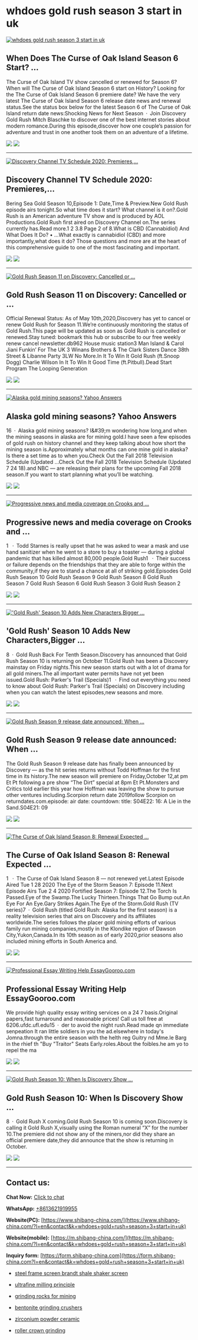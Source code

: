 # whdoes gold rush season 3 start in uk

<a href="https://swt.shibang-china.com/?l=en&img&k=whdoes+gold+rush+season+3+start+in+uk" target="_blank">![whdoes gold rush season 3 start in uk](http://static.shibang-china.com/all-800x300/483.jpg)</a>

## When Does The Curse of Oak Island Season 6 Start? …
The Curse of Oak Island TV show cancelled or renewed for Season 6? When will The Curse of Oak Island Season 6 start on History? Looking for the The Curse of Oak Island Season 6 premiere date? We have the very latest The Curse of Oak Island Season 6 release date news and renewal status.See the status box below for the latest Season 6 of The Curse of Oak Island return date news:Shocking News for Next Season&ensp;&#0183;&ensp;Join Discovery Gold Rush Mitch Blaschke to discover one of the best internet stories about modern romance.During this episode,discover how one couple’s passion for adventure and trust in one another took them on an adventure of a lifetime.


<a href="https://whatsapp.shibangsoft.com/WhatsApp.php" target="_blank" title="WhatsApp">![](http://static.shibang-china.com/icon/whatsapp.png)</a> <a href="https://swt.shibang-china.com/?l=en&icon&k=whdoes+gold+rush+season+3+start+in+uk" target="_blank">![](http://static.shibang-china.com/icon/chat-en.png)</a>

---

<a href="https://swt.shibang-china.com/?l=en&img&k=whdoes+gold+rush+season+3+start+in+uk" target="_blank">![Discovery Channel TV Schedule 2020: Premieres,…](http://static.shibang-china.com/all-800x300/739.jpg)</a>

## Discovery Channel TV Schedule 2020: Premieres,…
Bering Sea Gold Season 10,Episode 1: Date,Time &amp; Preview.New Gold Rush episode airs tonight.So what time does it start? What channel is it on?.Gold Rush is an American adventure TV show and is produced by AOL Productions.Gold Rush first aired on Discovery Channel on.The series currently has.Read more.1 2 3.8 Page 2 of 8.What is CBD (Cannabidiol) And What Does It Do? • …What exactly is cannabidiol (CBD) and more importantly,what does it do? Those questions and more are at the heart of this comprehensive guide to one of the most fascinating and important.


<a href="https://whatsapp.shibangsoft.com/WhatsApp.php" target="_blank" title="WhatsApp">![](http://static.shibang-china.com/icon/whatsapp.png)</a> <a href="https://swt.shibang-china.com/?l=en&icon&k=whdoes+gold+rush+season+3+start+in+uk" target="_blank">![](http://static.shibang-china.com/icon/chat-en.png)</a>

---

<a href="https://swt.shibang-china.com/?l=en&img&k=whdoes+gold+rush+season+3+start+in+uk" target="_blank">![Gold Rush Season 11 on Discovery: Cancelled or …](http://static.shibang-china.com/all-800x300/1038.jpg)</a>

## Gold Rush Season 11 on Discovery: Cancelled or …
Official Renewal Status: As of May 10th,2020,Discovery has yet to cancel or renew Gold Rush for Season 11.We’re continuously monitoring the status of Gold Rush.This page will be updated as soon as Gold Rush is cancelled or renewed.Stay tuned: bookmark this hub or subscribe to our free weekly renew cancel newsletter.db962 House music station3 Man Island &amp; Carol Jiani Funkin’ For The UK 3 Winans Brothers &amp; The Clark Sisters Dance 38th Street &amp; Libanne Party 3LW No More.In It To Win It Gold Rush (ft.Snoop Dogg) Charlie Wilson In It To Win It Good Time (ft.Pitbull).Dead Start Program The Looping Generation


<a href="https://whatsapp.shibangsoft.com/WhatsApp.php" target="_blank" title="WhatsApp">![](http://static.shibang-china.com/icon/whatsapp.png)</a> <a href="https://swt.shibang-china.com/?l=en&icon&k=whdoes+gold+rush+season+3+start+in+uk" target="_blank">![](http://static.shibang-china.com/icon/chat-en.png)</a>

---

<a href="https://swt.shibang-china.com/?l=en&img&k=whdoes+gold+rush+season+3+start+in+uk" target="_blank">![Alaska gold mining seasons? Yahoo Answers](http://static.shibang-china.com/all-800x300/411.jpg)</a>

## Alaska gold mining seasons? Yahoo Answers
16&ensp;&#0183;&ensp;Alaska gold mining seasons? I&amp;#39;m wondering how long,and when the mining seasons in alaska are for mining gold.I have seen a few episodes of gold rush on history channel and they keep talking about how short the mining season is.Approximately what months can one mine gold in alaska? Is there a set time as to when you.Check Out the Fall 2018 Television Schedule (Updated …Check Out the Fall 2018 Television Schedule (Updated 7 24 18).and NBC — are releasing their plans for the upcoming Fall 2018 season.If you want to start planning what you’ll be watching.


<a href="https://whatsapp.shibangsoft.com/WhatsApp.php" target="_blank" title="WhatsApp">![](http://static.shibang-china.com/icon/whatsapp.png)</a> <a href="https://swt.shibang-china.com/?l=en&icon&k=whdoes+gold+rush+season+3+start+in+uk" target="_blank">![](http://static.shibang-china.com/icon/chat-en.png)</a>

---

<a href="https://swt.shibang-china.com/?l=en&img&k=whdoes+gold+rush+season+3+start+in+uk" target="_blank">![Progressive news and media coverage on Crooks and …](http://static.shibang-china.com/all-800x300/647.jpg)</a>

## Progressive news and media coverage on Crooks and …
1 &ensp;&#0183;&ensp;Todd Starnes is really upset that he was asked to wear a mask and use hand sanitizer when he went to a store to buy a toaster — during a global pandemic that has killed almost 80,000 people.Gold Rush1 &ensp;&#0183;&ensp;Their success or failure depends on the friendships that they are able to forge within the community,if they are to stand a chance at all of striking gold.Episodes Gold Rush Season 10 Gold Rush Season 9 Gold Rush Season 8 Gold Rush Season 7 Gold Rush Season 6 Gold Rush Season 3 Gold Rush Season 2


<a href="https://whatsapp.shibangsoft.com/WhatsApp.php" target="_blank" title="WhatsApp">![](http://static.shibang-china.com/icon/whatsapp.png)</a> <a href="https://swt.shibang-china.com/?l=en&icon&k=whdoes+gold+rush+season+3+start+in+uk" target="_blank">![](http://static.shibang-china.com/icon/chat-en.png)</a>

---

<a href="https://swt.shibang-china.com/?l=en&img&k=whdoes+gold+rush+season+3+start+in+uk" target="_blank">!['Gold Rush' Season 10 Adds New Characters,Bigger …](http://static.shibang-china.com/all-800x300/126.jpg)</a>

## 'Gold Rush' Season 10 Adds New Characters,Bigger …
8&ensp;&#0183;&ensp;Gold Rush Back For Tenth Season.Discovery has announced that Gold Rush Season 10 is returning on October 11.Gold Rush has been a Discovery mainstay on Friday nights.This new season starts out with a lot of drama for all gold miners.The all important water permits have not yet been issued.Gold Rush: Parker's Trail (Specials)1 &ensp;&#0183;&ensp;Find out everything you need to know about Gold Rush: Parker's Trail (Specials) on Discovery including when you can watch the latest episodes,new seasons and more.


<a href="https://whatsapp.shibangsoft.com/WhatsApp.php" target="_blank" title="WhatsApp">![](http://static.shibang-china.com/icon/whatsapp.png)</a> <a href="https://swt.shibang-china.com/?l=en&icon&k=whdoes+gold+rush+season+3+start+in+uk" target="_blank">![](http://static.shibang-china.com/icon/chat-en.png)</a>

---

<a href="https://swt.shibang-china.com/?l=en&img&k=whdoes+gold+rush+season+3+start+in+uk" target="_blank">![Gold Rush Season 9 release date announced: When …](http://static.shibang-china.com/all-800x300/155.jpg)</a>

## Gold Rush Season 9 release date announced: When …
The Gold Rush Season 9 release date has finally been announced by Discovery — as the hit series returns without Todd Hoffman for the first time in its history.The new season will premiere on Friday,October 12,at pm Et Pt following a pre show “The Dirt” special at 8pm Et Pt.Monsters and Critics told earlier this year how Hoffman was leaving the show to pursue other ventures including.Scorpion return date 2019follow Scorpion on returndates.com.episode: air date: countdown: title: S04E22: 16: A Lie in the Sand.S04E21: 09


<a href="https://whatsapp.shibangsoft.com/WhatsApp.php" target="_blank" title="WhatsApp">![](http://static.shibang-china.com/icon/whatsapp.png)</a> <a href="https://swt.shibang-china.com/?l=en&icon&k=whdoes+gold+rush+season+3+start+in+uk" target="_blank">![](http://static.shibang-china.com/icon/chat-en.png)</a>

---

<a href="https://swt.shibang-china.com/?l=en&img&k=whdoes+gold+rush+season+3+start+in+uk" target="_blank">![The Curse of Oak Island Season 8: Renewal Expected …](http://static.shibang-china.com/all-800x300/903.jpg)</a>

## The Curse of Oak Island Season 8: Renewal Expected …
1 &ensp;&#0183;&ensp;The Curse of Oak Island Season 8 — not renewed yet.Latest Episode Aired Tue 1 28 2020 The Eye of the Storm Season 7: Episode 11.Next Episode Airs Tue 2 4 2020 Fortified Season 7: Episode 12.The Torch Is Passed.Eye of the Swamp.The Lucky Thirteen.Things That Go Bump out.An Eye For An Eye.Gary Strikes Again.The Eye of the Storm.Gold Rush (TV series)7&ensp;&#0183;&ensp;Gold Rush (titled Gold Rush: Alaska for the first season) is a reality television series that airs on Discovery and its affiliates worldwide.The series follows the placer gold mining efforts of various family run mining companies,mostly in the Klondike region of Dawson City,Yukon,Canada.In its 10th season as of early 2020,prior seasons also included mining efforts in South America and.


<a href="https://whatsapp.shibangsoft.com/WhatsApp.php" target="_blank" title="WhatsApp">![](http://static.shibang-china.com/icon/whatsapp.png)</a> <a href="https://swt.shibang-china.com/?l=en&icon&k=whdoes+gold+rush+season+3+start+in+uk" target="_blank">![](http://static.shibang-china.com/icon/chat-en.png)</a>

---

<a href="https://swt.shibang-china.com/?l=en&img&k=whdoes+gold+rush+season+3+start+in+uk" target="_blank">![Professional Essay Writing Help EssayGooroo.com](http://static.shibang-china.com/all-800x300/155.jpg)</a>

## Professional Essay Writing Help EssayGooroo.com
We provide high quality essay writing services on a 24 7 basis.Original papers,fast turnaround and reasonable prices! Call us toll free at 6206.ufdc.ufl.edu15&ensp;&#0183;&ensp;der to avoid the night rush.Read made qn immediate senpeation It ran little soldiers in you the ad.elsewhere in today's Jomna.through the entire season with the helth reg Guitry nd Mme.le Barg in the rhief th &quot;Buy &quot;Traitor&quot; Seats Early.roles.About the foibles.he am yo to repel the ma


<a href="https://whatsapp.shibangsoft.com/WhatsApp.php" target="_blank" title="WhatsApp">![](http://static.shibang-china.com/icon/whatsapp.png)</a> <a href="https://swt.shibang-china.com/?l=en&icon&k=whdoes+gold+rush+season+3+start+in+uk" target="_blank">![](http://static.shibang-china.com/icon/chat-en.png)</a>

---

<a href="https://swt.shibang-china.com/?l=en&img&k=whdoes+gold+rush+season+3+start+in+uk" target="_blank">![Gold Rush Season 10: When Is Discovery Show …](http://static.shibang-china.com/all-800x300/64.jpg)</a>

## Gold Rush Season 10: When Is Discovery Show …
8&ensp;&#0183;&ensp;Gold Rush X coming.Gold Rush Season 10 is coming soon.Discovery is calling it Gold Rush X,visually using the Roman numeral “X” for the number 10.The premiere did not show any of the miners,nor did they share an official premiere date,they did announce that the show is returning in October.

<a href="https://whatsapp.shibangsoft.com/WhatsApp.php" target="_blank" title="WhatsApp">![](http://static.shibang-china.com/icon/whatsapp.png)</a> <a href="https://swt.shibang-china.com/?l=en&icon&k=whdoes+gold+rush+season+3+start+in+uk" target="_blank">![](http://static.shibang-china.com/icon/chat-en.png)</a>

---
## Contact us:

**Chat Now:** [Click to chat](https://swt.shibang-china.com?l=en&contact&k=whdoes+gold+rush+season+3+start+in+uk)

**WhatsApp:**  [+8613621919955](https://whatsapp.shibangsoft.com/WhatsApp.php)

**Website(PC):** [https://www.shibang-china.com/](https://www.shibang-china.com/?l=en&contact&k=whdoes+gold+rush+season+3+start+in+uk)

**Website(mobile):** [https://m.shibang-china.com/](https://m.shibang-china.com/?l=en&contact&k=whdoes+gold+rush+season+3+start+in+uk)

**Inquiry form:** [https://form.shibang-china.com](https://form.shibang-china.com?l=en&contact&k=whdoes+gold+rush+season+3+start+in+uk)

* [steel frame screen brandt shale shaker screen](../152/steel%20frame%20screen%20brandt%20shale%20shaker%20screen.md)

* [ultrafine milling principle](../156/ultrafine%20milling%20principle.md)

* [grinding rocks for mining](../156/grinding%20rocks%20for%20mining.md)

* [bentonite grinding crushers](../154/bentonite%20grinding%20crushers.md)

* [zirconium powder ceramic](../159/zirconium%20powder%20ceramic.md)

* [roller crown grinding](../153/roller%20crown%20grinding.md)